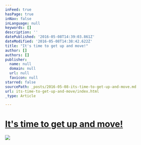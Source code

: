 ```yaml
---
inFeed: true
hasPage: true
inNav: false
inLanguage: null
keywords: []
description: ''
datePublished: '2016-05-08T14:39:03.861Z'
dateModified: '2016-05-08T14:38:42.622Z'
title: "It's time to get up and move!"
author: []
authors: []
publisher:
  name: null
  domain: null
  url: null
  favicon: null
starred: false
sourcePath: _posts/2016-05-08-its-time-to-get-up-and-move.md
url: its-time-to-get-up-and-move/index.html
_type: Article

---
```

# [It's time to get up and move!][0]
![](https://the-grid-user-content.s3-us-west-2.amazonaws.com/2145c9a7-3d29-47c9-9d03-00f5974a5e9e.jpg)

[0]: https://www.youtube.com/watch?v=bcJGh32e2Mw